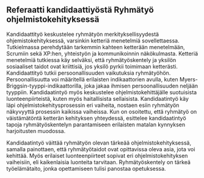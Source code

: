 ## Referaatti kandidaattiyöstä Ryhmätyö ohjelmistokehityksessä 

 

Kandidaattityö keskustelee ryhmätyön merkityksellisyydestä ohjemistokehityksessä, varsinkin ketteriä menetelmiä sovellettaessa. Tutkielmassa perehdytään tarkemmin kahteen ketterään menetelmään, Scrumiin sekä XP:hen, yhteistyön ja kommunikoinnin näkökulmasta. Ketteriä menetelmiä tutkiessa käy selväksi, että ryhmätyöskentely ja yksilön sosiaaliset taidot ovat kriittisiä, jos yksilö pyrkii toimimaan ketterästi. Kandidaattityö tutkii persoonallisuuden vaikutuksia ryhmätyöhön. Persoonallisuutta voi määritellä erilaisten indikaattorien avulla, kuten Myers-Briggsin-tyyppi-indikaattorilla, joka jakaa ihmisen persoonallisuuden neljään tyyppiin. Kandidaatintyö myös keskustelee ohjelmistokehittäjälle suotuisista luonteenpiirteistä, kuten myös haitallisista sellaisista. Kandidaatintyö käy läpi ohjelmistokehitysprosessin eri vaiheita, nostaen esiin ryhmätyön näkyvyyttä prosessin kaikissa vaiheissa. Kun on osoitettu, että ryhmätyö on väistämätöntä ketterän kehityksen yhteydessä, esittelee kandidaatintyö tapoja ryhmätyöskentelyn parantamiseen erilaisten matalan kynnyksen harjoitusten muodossa.  

Kandidaatintyö väittää ryhmätyön olevan tärkeää ohjelmistokehityksessä, samalla painottaen, että ryhmätyötaidot ovat opittavissa oleva asia, jota voi kehittää. Myös erilaiset luonteenpiirteet sopivat eri ohjelmistokehityksen vaiheisiin, eli kaikenlaisia luonteita tarvitaan. Ryhmätyöskentely on tärkeä työelämätaito, jonka opettamiseen tulisi panostaa opetuksessa. 

 
